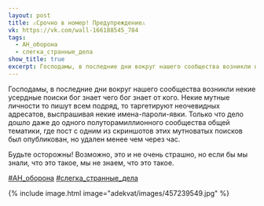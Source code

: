 ```yaml
---
layout: post
title: ⚠Срочно в номер! Предупреждение⚠
vk: https://vk.com/wall-166188545_784
tags:
  - АН_оборона
  - слегка_странные_дела
show_title: true
excerpt: Господамы, в последние дни вокруг нашего сообщества возникли некие усердные поиски бог знает чего бог знает от кого. Некие мутные личности то пишут всем подряд, то таргетируют неочевидных адресатов, выспрашивая некие имена-пароли-явки. ...
---
```

Господамы, в последние дни вокруг нашего сообщества возникли некие усердные поиски бог знает чего бог знает от кого. Некие мутные личности то пишут всем подряд, то таргетируют неочевидных адресатов, выспрашивая некие имена-пароли-явки. Только что дело дошло даже до одного полуторамиллионного сообщества общей тематики, где пост с одним из скриншотов этих мутноватых поисков был опубликован, но удален менее чем через час. 

Будьте осторожны! Возможно, это и не очень страшно, но если бы мы знали, что это такое, мы не знаем, что это такое.

[#АН_оборона](poisk.html#АН_оборона)
[#слегка_странные_дела](poisk.html#слегка_странные_дела)

{% include image.html image="adekvat/images/457239549.jpg" %}